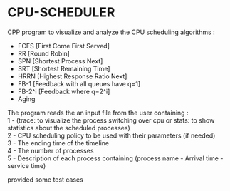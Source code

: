 # CPU-SCHEDULER
CPP program to visualize and analyze the CPU scheduling algorithms : <br />
- FCFS [First Come First Served] <br />
- RR [Round Robin] <br />
- SPN [Shortest Process Next] <br />
- SRT [Shortest Remaining Time] <br />
- HRRN [Highest Response Ratio Next] <br />
- FB-1 [Feedback with all queues have q=1] <br />
- FB-2^i [Feedback where q=2^i] <br />
- Aging <br />
  
The program reads the an input file from the user containing : <br />
1 - (trace: to visualize the process switching over cpu or stats: to show statistics about the scheduled processes) <br />
2 - CPU scheduling policy to be used with their parameters (if needed) <br />
3 - The ending time of the timeline <br />
4 -  The number of processes <br />
5 -  Description of each process containing (process name - Arrival time - service time) <br />

provided some test cases 
